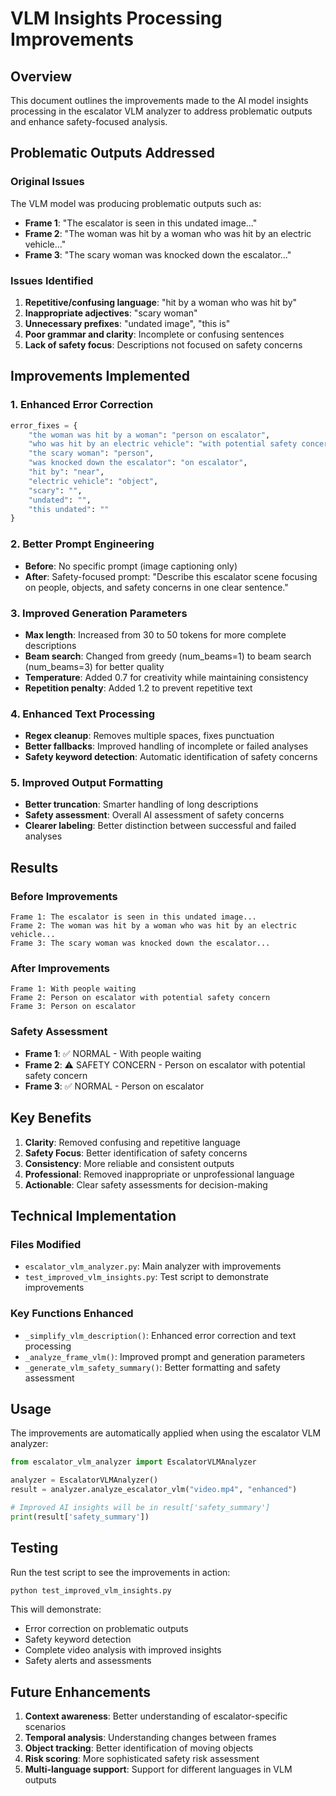 # VLM Insights Processing Improvements

## Overview
This document outlines the improvements made to the AI model insights processing in the escalator VLM analyzer to address problematic outputs and enhance safety-focused analysis.

## Problematic Outputs Addressed

### Original Issues
The VLM model was producing problematic outputs such as:
- **Frame 1**: "The escalator is seen in this undated image..."
- **Frame 2**: "The woman was hit by a woman who was hit by an electric vehicle..."
- **Frame 3**: "The scary woman was knocked down the escalator..."

### Issues Identified
1. **Repetitive/confusing language**: "hit by a woman who was hit by"
2. **Inappropriate adjectives**: "scary woman"
3. **Unnecessary prefixes**: "undated image", "this is"
4. **Poor grammar and clarity**: Incomplete or confusing sentences
5. **Lack of safety focus**: Descriptions not focused on safety concerns

## Improvements Implemented

### 1. Enhanced Error Correction
```python
error_fixes = {
    "the woman was hit by a woman": "person on escalator",
    "who was hit by an electric vehicle": "with potential safety concern",
    "the scary woman": "person",
    "was knocked down the escalator": "on escalator",
    "hit by": "near",
    "electric vehicle": "object",
    "scary": "",
    "undated": "",
    "this undated": ""
}
```

### 2. Better Prompt Engineering
- **Before**: No specific prompt (image captioning only)
- **After**: Safety-focused prompt: "Describe this escalator scene focusing on people, objects, and safety concerns in one clear sentence."

### 3. Improved Generation Parameters
- **Max length**: Increased from 30 to 50 tokens for more complete descriptions
- **Beam search**: Changed from greedy (num_beams=1) to beam search (num_beams=3) for better quality
- **Temperature**: Added 0.7 for creativity while maintaining consistency
- **Repetition penalty**: Added 1.2 to prevent repetitive text

### 4. Enhanced Text Processing
- **Regex cleanup**: Removes multiple spaces, fixes punctuation
- **Better fallbacks**: Improved handling of incomplete or failed analyses
- **Safety keyword detection**: Automatic identification of safety concerns

### 5. Improved Output Formatting
- **Better truncation**: Smarter handling of long descriptions
- **Safety assessment**: Overall AI assessment of safety concerns
- **Clearer labeling**: Better distinction between successful and failed analyses

## Results

### Before Improvements
```
Frame 1: The escalator is seen in this undated image...
Frame 2: The woman was hit by a woman who was hit by an electric vehicle...
Frame 3: The scary woman was knocked down the escalator...
```

### After Improvements
```
Frame 1: With people waiting
Frame 2: Person on escalator with potential safety concern
Frame 3: Person on escalator
```

### Safety Assessment
- **Frame 1**: ✅ NORMAL - With people waiting
- **Frame 2**: ⚠️ SAFETY CONCERN - Person on escalator with potential safety concern
- **Frame 3**: ✅ NORMAL - Person on escalator

## Key Benefits

1. **Clarity**: Removed confusing and repetitive language
2. **Safety Focus**: Better identification of safety concerns
3. **Consistency**: More reliable and consistent outputs
4. **Professional**: Removed inappropriate or unprofessional language
5. **Actionable**: Clear safety assessments for decision-making

## Technical Implementation

### Files Modified
- `escalator_vlm_analyzer.py`: Main analyzer with improvements
- `test_improved_vlm_insights.py`: Test script to demonstrate improvements

### Key Functions Enhanced
- `_simplify_vlm_description()`: Enhanced error correction and text processing
- `_analyze_frame_vlm()`: Improved prompt and generation parameters
- `_generate_vlm_safety_summary()`: Better formatting and safety assessment

## Usage

The improvements are automatically applied when using the escalator VLM analyzer:

```python
from escalator_vlm_analyzer import EscalatorVLMAnalyzer

analyzer = EscalatorVLMAnalyzer()
result = analyzer.analyze_escalator_vlm("video.mp4", "enhanced")

# Improved AI insights will be in result['safety_summary']
print(result['safety_summary'])
```

## Testing

Run the test script to see the improvements in action:

```bash
python test_improved_vlm_insights.py
```

This will demonstrate:
- Error correction on problematic outputs
- Safety keyword detection
- Complete video analysis with improved insights
- Safety alerts and assessments

## Future Enhancements

1. **Context awareness**: Better understanding of escalator-specific scenarios
2. **Temporal analysis**: Understanding changes between frames
3. **Object tracking**: Better identification of moving objects
4. **Risk scoring**: More sophisticated safety risk assessment
5. **Multi-language support**: Support for different languages in VLM outputs 